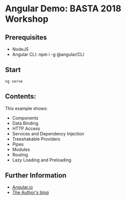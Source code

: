 # Angular Demo: BASTA 2018 Workshop

## Prerequisites

- NodeJS
- Angular CLI: npm i -g @angular/CLI

## Start
```
ng serve
```

## Contents:

This example shows:

- Components
- Data Binding
- HTTP Access
- Services and Dependency Injection
- Treeshakable Providers
- Pipes
- Modules
- Routing
- Lazy Loading and Preloading

## Further Information

- [Angular.io](https://www.angular.io)
- [The Author's blog](https://www.softwarearchitekt.at)
